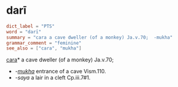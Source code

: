 # darī

``` toml
dict_label = "PTS"
word = "darī"
summary = "cara a cave dweller (of a monkey) Ja.v.70;  -mukha"
grammar_comment = "feminine"
see_also = ["cara", "mukha"]
```

[cara](cara.md)* a cave dweller (of a monkey) Ja.v.70;
* *\-[mukha](mukha.md)* entrance of a cave Vism.110.
* *\-saya* a lair in a cleft Cp.iii.7#1.

